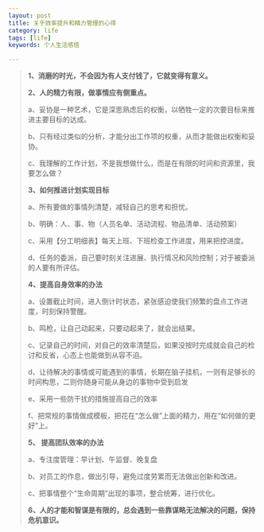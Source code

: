 ```yaml
---
layout: post
title: 关于效率提升和精力管理的心得
category: life
tags: [life]
keywords: 个人生活感悟

---
```



> **1、消磨的时光，不会因为有人支付钱了，它就变得有意义。**
> 
> **2、人的精力有限，做事情应有侧重点。**
> 
> a、妥协是一种艺术，它是深思熟虑后的权衡，以牺牲一定的次要目标来推进主要目标的达成。
> 
> b、只有经过类似的分析，才能分出工作项的权重，从而才能做出权衡和妥协。
> 
> c、我理解的工作计划，不是我想做什么，而是在有限的时间和资源里，我要怎么做？
> 
> **3、如何推进计划实现目标**
> 
> a、所有要做的事情列清楚，减轻自己的思考和担忧。
> 
> b、明确：人、事、物（人员名单、活动流程、物品清单、活动预案）
> 
> c、采用【分工明细表】每天上班、下班检查工作进度，用来把控进度。
> 
> d、任务的委派，自己要时刻关注进展、执行情况和风险控制；对于被委派的人要有所评估。
> 
> **4、提高自身效率的办法**
> 
> a、设置截止时间，进入倒计时状态，紧张感迫使我们频繁的盘点工作进度，时刻保持警醒。
> 
> b、鸣枪，让自己动起来，只要动起来了，就会出结果。
> 
> c、记录自己的时间，对自己的效率清楚后，如果没按时完成就会自己的检讨和反省，心态上也能做到从容不迫。
> 
> d、让待解决的事情或可能遇到的事情，长期在脑子挂机，一则有足够长的时间构思，二则你随身可能从身边的事物中受到启发
> 
> e、采用一些防干扰的措施提高自己的效率
> 
> f、把常规的事情做成模板，把花在“怎么做”上面的精力，用在“如何做的更好”上。
> 
> **5、 提高团队效率的办法**
> 
> a、专注度管理：早计划、午监督、晚复盘
> 
> b、对员工的作息，做出引导，避免过度劳累而无法做出创新和改进。
> 
> c、把事情整个“生命周期”出现的事项，整合统筹，进行优化。
> 
> **6、人的才能和智谋是有限的，总会遇到一些靠谋略无法解决的问题，保持危机意识。**

